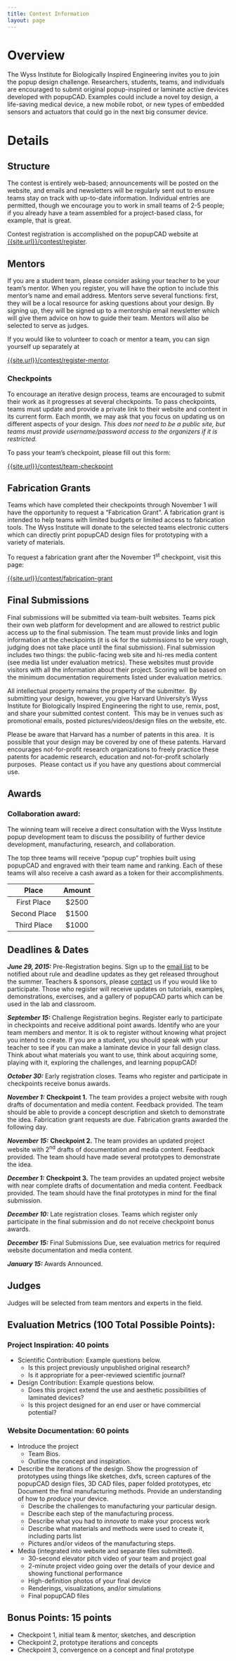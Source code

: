 ```yaml
---
title: Contest Information
layout: page
---
```


Overview
========

The Wyss Institute for Biologically Inspired Engineering invites you to join the popup design challenge. Researchers, students, teams, and individuals are encouraged to submit original popup-inspired or laminate active devices developed with popupCAD.  Examples could include a novel toy design, a life-saving medical device, a new mobile robot, or new types of embedded sensors and actuators that could go in the next big consumer device.

Details
=======

Structure
---------

The contest is entirely web-based; announcements will be posted on the website, and emails and newsletters will be regularly sent out to ensure teams stay on track with up-to-date information. Individual entries are permitted, though we encourage you to work in small teams of 2-5 people; if you already have a team assembled for a project-based class, for example, that is great.

Contest registration is accomplished on the popupCAD website at
[{{site.url}}/contest/register]({{site.url}}/contest/register).

Mentors
-------

If you are a student team, please consider asking your teacher to be your team’s mentor. When you register, you will have the option to include this mentor’s name and email address. Mentors serve several functions: first, they will be a local resource for asking questions about your design. By signing up, they will be signed up to a mentorship email newsletter which will give them advice on how to guide their team. Mentors will also be selected to serve as judges.

If you would like to volunteer to coach or mentor a team, you can sign yourself up separately at

[{{site.url}}/contest/register-mentor]({{site.url}}/contest/register-mentor).

### Checkpoints

To encourage an iterative design process, teams are encouraged to submit their work as it progresses at several checkpoints. To pass checkpoints, teams must update and provide a private link to their website and content in its current form. Each month, we may ask that you focus on updating us on different aspects of your design. *This does not need to be a public site, but teams must provide username/password access to the organizers if it is restricted.*

To pass your team’s checkpoint, please fill out this form:

[{{site.url}}/contest/team-checkpoint]({{site.url}}/contest/team-checkpoint)

Fabrication Grants
------------------

Teams which have completed their checkpoints through November 1 will have the opportunity to request a “Fabrication Grant”. A fabrication grant is intended to help teams with limited budgets or limited access to fabrication tools. The Wyss Institute will donate to the selected
teams electronic cutters which can directly print popupCAD design files for prototyping with a variety of materials.

To request a fabrication grant after the November 1<sup>st</sup> checkpoint, visit this page:

[{{site.url}}/contest/fabrication-grant]({{site.url}}/contest/fabrication-grant)

Final Submissions
-----------------

Final submissions will be submitted via team-built websites. Teams pick their own web platform for development and are allowed to restrict public access up to the final submission. The team must provide links and login information at the checkpoints (it is ok for the submissions to be very rough, judging does not take place until the final submission). Final submission includes two things: the public-facing web site and hi-res media content (see media list under evaluation metrics). These websites must provide visitors with all the information about their project. Scoring will be based on the minimum documentation requirements listed under evaluation metrics.

All intellectual property remains the property of the submitter.  By submitting your design, however, you give Harvard University’s Wyss Institute for Biologically Inspired Engineering the right to use, remix, post, and share your submitted contest content.  This may be in venues such as promotional emails, posted pictures/videos/design files on the website, etc. 

Please be aware that Harvard has a number of patents in this area.  It is possible that your design may be covered by one of these patents. Harvard encourages not-for-profit research organizations to freely practice these patents for academic research, education and not-for-profit scholarly purposes.  Please contact us if you have any questions about commercial use.

Awards
------

### Collaboration award:

The winning team will receive a direct consultation with the Wyss Institute popup development team to discuss the possibility of further device development, manufacturing, research, and collaboration.

The top three teams will receive “popup cup” trophies built using popupCAD and engraved with their team name and ranking. Each of these teams will also receive a cash award as a token for their accomplishments.

   Place    | Amount
:----------:|:------:
First Place | $2500
Second Place| $1500
Third Place | $1000

Deadlines & Dates
-----------------

***June 29, 2015:*** Pre-Registration begins. Sign up to the [email list]({{site.url}}/newsletter) to be notified about rule and
deadline updates as they get released throughout the summer. Teachers & sponsors, please [contact]({{site.url}}/contact) us if you would like to participate. Those who register will receive updates on tutorials, examples, demonstrations, exercises, and a gallery of popupCAD parts which can be used in the lab and classroom.

***September 15:*** Challenge Registration begins. Register early to participate in checkpoints and receive additional point awards. Identify who are your team members and mentor. It is ok to register without knowing what project you intend to create. If you are a student, you should speak with your teacher to see if you can make a laminate device in your fall design class. Think about what materials you want to use, think about acquiring some, playing with it, exploring the challenges, and learning popupCAD!

***October 30:*** Early registration closes. Teams who register and participate in checkpoints receive bonus awards.

***November 1:*** **Checkpoint 1.** The team provides a project website with rough drafts of documentation and media content. Feedback provided. The team should be able to provide a concept description and sketch to demonstrate the idea. Fabrication grant requests are due. Fabrication grants awarded the following day.

***November 15:*** **Checkpoint 2.** The team provides an updated project website with 2<sup>nd</sup> drafts of documentation and media content. Feedback provided. The team should have made several prototypes to demonstrate the idea.

***December 1:*** **Checkpoint 3.** The team provides an updated project website with near complete drafts of documentation and media content. Feedback provided. The team should have the final prototypes in mind for the final submission.

***December 10:*** Late registration closes. Teams which register only participate in the final submission and do not receive checkpoint bonus
awards.

***December 15:*** Final Submissions Due, see evaluation metrics for required website documentation and media content.

***January 15:*** Awards Announced.

Judges
------

Judges will be selected from team mentors and experts in the field.

Evaluation Metrics (**100 Total Possible Points**):
---------------------------------------------------

### Project Inspiration: 40 points

- Scientific Contribution: Example questions below.
  - Is this project previously unpublished original research?
  - Is it appropriate for a peer-reviewed scientific journal?
- Design Contribution: Example questions below.
  - Does this project extend the use and aesthetic possibilities of laminated devices?
  - Is this project designed for an end user or have commercial potential?

### Website Documentation: 60 points

- Introduce the project
  - Team Bios.
  - Outline the concept and inspiration.
- Describe the iterations of the design. Show the progression of prototypes using things like sketches, dxfs, screen captures of the popupCAD design files, 3D CAD files, paper folded prototypes, etc Document the final manufacturing methods. Provide an understanding of how to *produce* your device.
  - Describe the challenges to manufacturing your particular design.
  - Describe each step of the manufacturing process.
  - Describe what you had to *innovate* to make your process work
  - Describe what materials and methods were used to create it, including parts list
  - Pictures and/or videos of the manufacturing steps.
- Media (integrated into website and separate files submitted).
  - 30-second elevator pitch video of your team and project goal
  - 2-minute project video going over the details of your device and showing functional performance
  - High-definition photos of your final device
  - Renderings, visualizations, and/or simulations
  - Final popupCAD files

Bonus Points: 15 points
-----------------------

  - Checkpoint 1, initial team & mentor, sketches, and description
  - Checkpoint 2, prototype iterations and concepts
  - Checkpoint 3, convergence on a concept and final prototype
